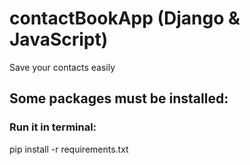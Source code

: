 # contactBookApp (Django & JavaScript) 
 Save your contacts easily


## Some packages must be installed:
 ### Run it in terminal:

pip install -r requirements.txt


